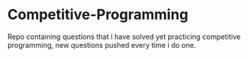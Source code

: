 # Competitive-Programming
Repo containing questions that i have solved yet practicing competitive programming, new questions pushed every time i do one.
